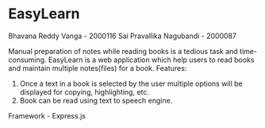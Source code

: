 # EasyLearn

Bhavana Reddy Vanga - 2000116
Sai Pravallika Nagubandi - 2000087

Manual preparation of notes while reading books is a tedious task and time-consuming.
EasyLearn is a web application which help users to read books and maintain multiple notes(files) for a book.
Features:
 1. Once a text in a book is selected by the user multiple options will be displayed for
    copying, highlighting, etc. 
 2. Book can be read using text to speech engine.
 

Framework - Express.js